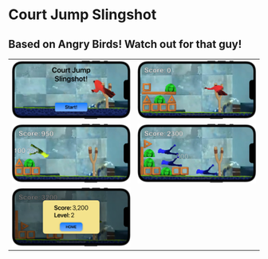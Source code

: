 #  Court Jump Slingshot

## Based on Angry Birds! Watch out for that guy!

|   |   |
|---|---|
<img src="CourtJumpSlingshot/Images/Screenshot1.png" alt="Start Screen" width="500"/> | <img src="CourtJumpSlingshot/Images/Screenshot2.png" alt="Start Screen" width="500"/>
<img src="CourtJumpSlingshot/Images/Screenshot3.png" alt="Start Screen" width="500"/> | <img src="CourtJumpSlingshot/Images/Screenshot4.png" alt="Start Screen" width="500"/>
<img src="CourtJumpSlingshot/Images/Screenshot5.png" alt="Start Screen" width="500"/> |
